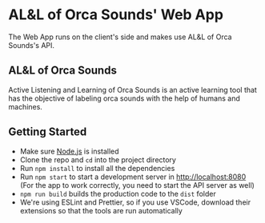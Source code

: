 # AL&L of Orca Sounds' Web App

The Web App runs on the client's side and makes use AL&L of Orca Sounds's API.

## AL&L of Orca Sounds

Active Listening and Learning of Orca Sounds is an active learning tool that has the objective of labeling orca sounds with the help of humans and machines.

## Getting Started

-   Make sure [Node.js](http://nodejs.org) is installed
-   Clone the repo and `cd` into the project directory
-   Run `npm install` to install all the dependencies
-   Run `npm start` to start a development server in [http://localhost:8080](http://localhost:8080) (For the app to work correctly, you need to start the API server as well)
-   `npm run build` builds the production code to the `dist` folder
-   We're using ESLint and Prettier, so if you use VSCode, download their extensions so that the tools are run automatically
